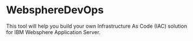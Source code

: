 # WebsphereDevOps

This tool will help you build your own Infrastructure As Code (IAC) solution for IBM Websphere Application Server.


